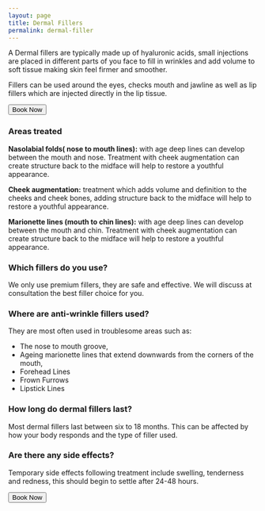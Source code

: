```yaml
---
layout: page
title: Dermal Fillers
permalink: dermal-filler
---
```



A Dermal fillers are typically made up of hyaluronic acids, small injections are placed in different parts of you face to fill in wrinkles and add volume to soft tissue making skin feel firmer and smoother. 

Fillers can be used around the eyes, checks mouth and jawline as well as lip fillers which are injected directly in the lip tissue. 

  <a href="/book"><button class="btn">Book Now</button></a>


### Areas treated

**Nasolabial folds( nose to mouth lines):** with age deep lines can develop between the mouth and nose. Treatment with cheek augmentation can create structure back to the midface will help to restore a youthful appearance. 

**Cheek augmentation:** treatment which adds volume and definition to the cheeks and cheek bones, adding structure back to the midface will help to restore a youthful appearance. 
 
**Marionette lines (mouth to chin lines):** with age deep lines can develop between the mouth and chin. Treatment with cheek augmentation can create structure back to the midface will help to restore a youthful appearance. 

### Which fillers do you use?

We only use premium fillers, they are safe and effective. We will discuss at consultation the best filler choice for you. 

### Where are anti-wrinkle fillers used?

They are most often used in troublesome areas such as:
- The nose to mouth groove, 
- Ageing marionette lines that extend downwards from the corners of the mouth, 
- Forehead Lines
- Frown Furrows
- Lipstick Lines

### How long do dermal fillers last? 
Most dermal fillers last between six to 18 months. This can be affected by how your body responds and the type of filler used. 

### Are there any side effects?
Temporary side effects following treatment include swelling, tenderness and redness, this should begin to  settle after 24-48 hours. 

  <a href="/book"><button class="btn">Book Now</button></a>
